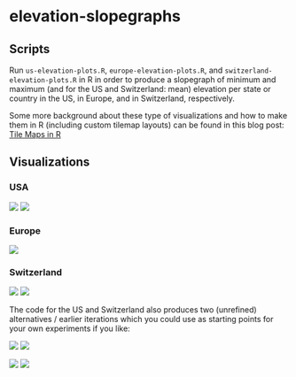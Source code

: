# elevation-slopegraphs

## Scripts
Run `us-elevation-plots.R`, `europe-elevation-plots.R`, and `switzerland-elevation-plots.R` in R in order to produce a slopegraph of minimum and maximum (and for the US and Switzerland: mean) elevation per state or country in the US, in Europe, and in Switzerland, respectively.

Some more background about these type of visualizations and how to make them in R (including custom tilemap layouts) can be found in this blog post: [Tile Maps in R](https://digital.ebp.ch/2021/03/02/tilemaps-in-r/)

## Visualizations

### USA
![](https://raw.githubusercontent.com/rastrau/elevation-slopegraphs/main/us-elevations.png)
![](https://raw.githubusercontent.com/rastrau/elevation-slopegraphs/main/us-elevations-with-mean.png)

### Europe
![](https://raw.githubusercontent.com/rastrau/elevation-slopegraphs/main/europe-elevations.png)

### Switzerland
![](https://raw.githubusercontent.com/rastrau/elevation-slopegraphs/main/switzerland-elevations.png)
![](https://raw.githubusercontent.com/rastrau/elevation-slopegraphs/main/switzerland-elevations-with-mean.png)

The code for the US and Switzerland also produces two (unrefined) alternatives / earlier iterations which you could use as starting points for your own experiments if you like:

![](https://raw.githubusercontent.com/rastrau/elevation-slopegraphs/main/us-attempt-1.png)
![](https://raw.githubusercontent.com/rastrau/elevation-slopegraphs/main/us-attempt-2.png)

![](https://raw.githubusercontent.com/rastrau/elevation-slopegraphs/main/attempt-1.png)
![](https://raw.githubusercontent.com/rastrau/elevation-slopegraphs/main/attempt-2.png)
